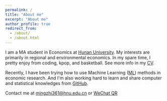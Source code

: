```yaml
---
permalink: /
title: "About me"
excerpt: "About me"
author_profile: true
redirect_from: 
  - /about/
  - /about.html
---
```


I am a MA student in Economics at [Hunan University](https://baike.baidu.com/item/%E6%B9%96%E5%8D%97%E5%A4%A7%E5%AD%A6/179157 "湖南大学"). My interests are primarily in regional and environmental economics. In my spare time, I pretty enjoy from coding, kpop, and basketball. See more info in my [CV](files/mingzhi361-CV.pdf "个人简历").

Recently, I have been trying how to use Machine Learning ([ML](https://www.zhihu.com/question/37870042])) methods in economic research. And I'm also working hard to learn and share computer and statistical knowledges from [GitHub](https://github.com/). 

Contact me at [mingzhi361@hnu.edu.cn](https://orcid.org/0009-0006-3937-1185) or [WeChat QR](images/weixinQR.png)
